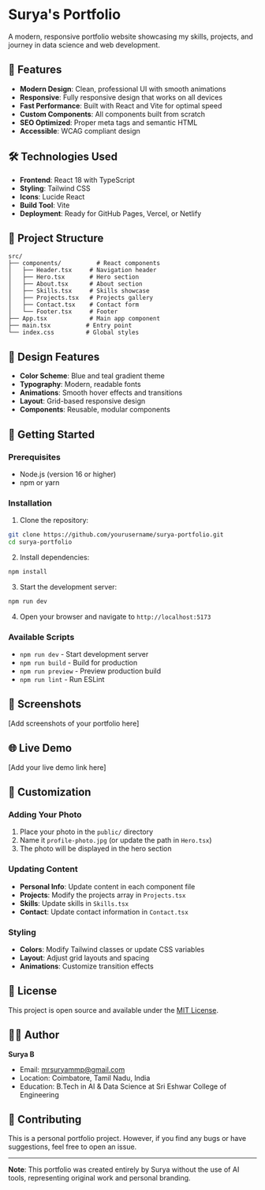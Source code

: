 # Surya's Portfolio

A modern, responsive portfolio website showcasing my skills, projects, and journey in data science and web development.

## 🚀 Features

- **Modern Design**: Clean, professional UI with smooth animations
- **Responsive**: Fully responsive design that works on all devices
- **Fast Performance**: Built with React and Vite for optimal speed
- **Custom Components**: All components built from scratch
- **SEO Optimized**: Proper meta tags and semantic HTML
- **Accessible**: WCAG compliant design

## 🛠️ Technologies Used

- **Frontend**: React 18 with TypeScript
- **Styling**: Tailwind CSS
- **Icons**: Lucide React
- **Build Tool**: Vite
- **Deployment**: Ready for GitHub Pages, Vercel, or Netlify

## 📁 Project Structure

```
src/
├── components/          # React components
│   ├── Header.tsx     # Navigation header
│   ├── Hero.tsx       # Hero section
│   ├── About.tsx      # About section
│   ├── Skills.tsx     # Skills showcase
│   ├── Projects.tsx   # Projects gallery
│   ├── Contact.tsx    # Contact form
│   └── Footer.tsx     # Footer
├── App.tsx            # Main app component
├── main.tsx          # Entry point
└── index.css         # Global styles
```

## 🎨 Design Features

- **Color Scheme**: Blue and teal gradient theme
- **Typography**: Modern, readable fonts
- **Animations**: Smooth hover effects and transitions
- **Layout**: Grid-based responsive design
- **Components**: Reusable, modular components

## 🚀 Getting Started

### Prerequisites

- Node.js (version 16 or higher)
- npm or yarn

### Installation

1. Clone the repository:
```bash
git clone https://github.com/yourusername/surya-portfolio.git
cd surya-portfolio
```

2. Install dependencies:
```bash
npm install
```

3. Start the development server:
```bash
npm run dev
```

4. Open your browser and navigate to `http://localhost:5173`

### Available Scripts

- `npm run dev` - Start development server
- `npm run build` - Build for production
- `npm run preview` - Preview production build
- `npm run lint` - Run ESLint

## 📸 Screenshots

[Add screenshots of your portfolio here]

## 🌐 Live Demo

[Add your live demo link here]

## 📝 Customization

### Adding Your Photo
1. Place your photo in the `public/` directory
2. Name it `profile-photo.jpg` (or update the path in `Hero.tsx`)
3. The photo will be displayed in the hero section

### Updating Content
- **Personal Info**: Update content in each component file
- **Projects**: Modify the projects array in `Projects.tsx`
- **Skills**: Update skills in `Skills.tsx`
- **Contact**: Update contact information in `Contact.tsx`

### Styling
- **Colors**: Modify Tailwind classes or update CSS variables
- **Layout**: Adjust grid layouts and spacing
- **Animations**: Customize transition effects

## 📄 License

This project is open source and available under the [MIT License](LICENSE).

## 👨‍💻 Author

**Surya B**
- Email: mrsuryammp@gmail.com
- Location: Coimbatore, Tamil Nadu, India
- Education: B.Tech in AI & Data Science at Sri Eshwar College of Engineering

## 🤝 Contributing

This is a personal portfolio project. However, if you find any bugs or have suggestions, feel free to open an issue.

---

**Note**: This portfolio was created entirely by Surya without the use of AI tools, representing original work and personal branding.
